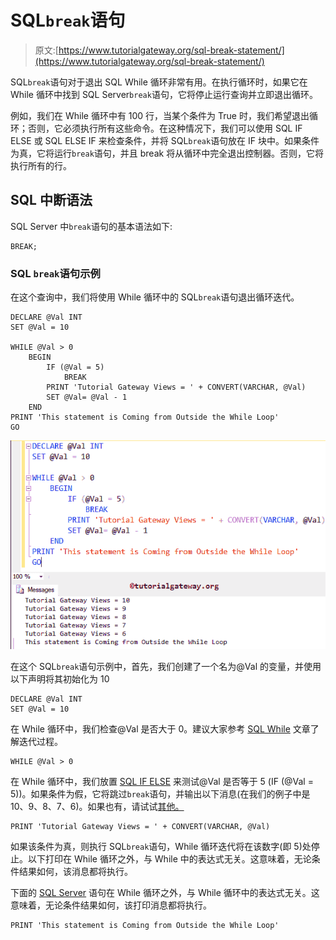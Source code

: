 # SQL`break`语句

> 原文:[https://www.tutorialgateway.org/sql-break-statement/](https://www.tutorialgateway.org/sql-break-statement/)

SQL`break`语句对于退出 SQL While 循环非常有用。在执行循环时，如果它在 While 循环中找到 SQL Server`break`语句，它将停止运行查询并立即退出循环。

例如，我们在 While 循环中有 100 行，当某个条件为 True 时，我们希望退出循环；否则，它必须执行所有这些命令。在这种情况下，我们可以使用 SQL IF ELSE 或 SQL ELSE IF 来检查条件，并将 SQL`break`语句放在 IF 块中。如果条件为真，它将运行`break`语句，并且 break 将从循环中完全退出控制器。否则，它将执行所有的行。

## SQL 中断语法

SQL Server 中`break`语句的基本语法如下:

```
BREAK;
```

### SQL `break`语句示例

在这个查询中，我们将使用 While 循环中的 SQL`break`语句退出循环迭代。

```
DECLARE @Val INT
SET @Val = 10

WHILE @Val > 0
	BEGIN
		IF (@Val = 5)
			BREAK
		PRINT 'Tutorial Gateway Views = ' + CONVERT(VARCHAR, @Val)
		SET @Val= @Val - 1
	END
PRINT 'This statement is Coming from Outside the While Loop'
GO
```

![SQL BREAK Statement 1](img/47c114f77a024e8a9a414cc4047d7751.png)

在这个 SQL`break`语句示例中，首先，我们创建了一个名为@Val 的变量，并使用以下声明将其初始化为 10

```
DECLARE @Val INT
SET @Val = 10
```

在 While 循环中，我们检查@Val 是否大于 0。建议大家参考 [SQL While](https://www.tutorialgateway.org/sql-while-loop/) 文章了解迭代过程。

```
WHILE @Val > 0
```

在 While 循环中，我们放置 [SQL IF ELSE](https://www.tutorialgateway.org/sql-if-else/) 来测试@Val 是否等于 5 (IF (@Val = 5))。如果条件为假，它将跳过`break`语句，并输出以下消息(在我们的例子中是 10、9、8、7、6)。如果也有，请试试[其他。](https://www.tutorialgateway.org/sql-else-if/)

```
PRINT 'Tutorial Gateway Views = ' + CONVERT(VARCHAR, @Val)
```

如果该条件为真，则执行 SQL`break`语句，While 循环迭代将在该数字(即 5)处停止。以下打印在 While 循环之外，与 While 中的表达式无关。这意味着，无论条件结果如何，该消息都将执行。

下面的 [SQL Server](https://www.tutorialgateway.org/sql/) 语句在 While 循环之外，与 While 循环中的表达式无关。这意味着，无论条件结果如何，该打印消息都将执行。

```
PRINT 'This statement is Coming from Outside the While Loop'
```